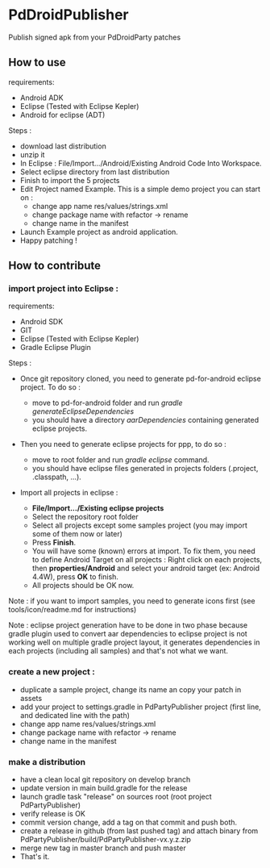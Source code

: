 # PdDroidPublisher
Publish signed apk from your PdDroidParty patches

## How to use

requirements:
- Android ADK
- Eclipse (Tested with Eclipse Kepler)
- Android for eclipse (ADT)

Steps :
* download last distribution
* unzip it
* In Eclipse : File/Import.../Android/Existing Android Code Into Workspace.
* Select eclipse directory from last distribution
* Finish to import the 5 projects
* Edit Project named Example. This is a simple demo project you can start on :
  - change app name res/values/strings.xml
  - change package name with refactor -> rename
  - change name in the manifest
* Launch Example project as android application.
* Happy patching !

## How to contribute

### import project into Eclipse :

requirements:
- Android SDK
- GIT
- Eclipse (Tested with Eclipse Kepler)
- Gradle Eclipse Plugin

Steps :
- Once git repository cloned, you need to generate pd-for-android eclipse
  project. To do so : 
  - move to pd-for-android folder and run *gradle generateEclipseDependencies*
  - you should have a directory *aarDependencies* containing generated eclipse projects.
- Then you need to generate eclipse projects for ppp, to do so :
  - move to root folder and run *gradle eclipse* command.
  - you should have eclipse files generated in projects folders (.project, .classpath, ...).

- Import all projects in eclipse :
  - **File/Import.../Existing eclipse projects**
  - Select the repository root folder
  - Select all projects except some samples project (you may import some of them now or later)
  - Press **Finish**.
  - You will have some (known) errors at import. To fix them, you need to define Android Target on all projects : Right click on each projects, then **properties/Android** and select your android target (ex: Android 4.4W), press **OK** to finish.
  - All projects should be OK now.

Note : if you want to import samples, you need to generate icons first (see tools/icon/readme.md for instructions)

Note : eclipse project generation have to be done in two phase because
gradle plugin used to convert aar dependencies to eclipse project is not
working well on multiple gradle project layout, it generates dependencies
in each projects (including all samples) and that's not what we want.

### create a new project :

- duplicate a sample project, change its name an copy your patch in assets
- add your project to settings.gradle in PdPartyPublisher project (first line, and dedicated line with the path)
- change app name res/values/strings.xml
- change package name with refactor -> rename
- change name in the manifest

### make a distribution

* have a clean local git repository on develop branch
* update version in main build.gradle for the release
* launch gradle task "release" on sources root (root project PdPartyPublisher)
* verify release is OK
* commit version change, add a tag on that commit and push both.
* create a release in github (from last pushed tag) and attach binary from PdPartyPublisher/build/PdPartyPublisher-vx.y.z.zip
* merge new tag in master branch and push master
* That's it.
